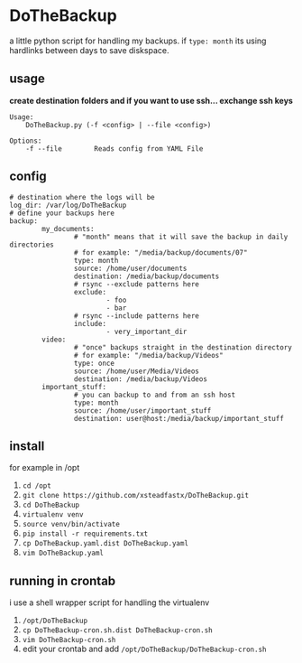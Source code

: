 DoTheBackup
===========

a little python script for handling my backups. if `type: month` its using hardlinks between days to save diskspace.

## usage
**create destination folders and if you want to use ssh... exchange ssh keys**

```
Usage:
    DoTheBackup.py (-f <config> | --file <config>)

Options:
    -f --file        Reads config from YAML File
```

## config
```
# destination where the logs will be
log_dir: /var/log/DoTheBackup
# define your backups here
backup:
        my_documents:
                # "month" means that it will save the backup in daily directories
                # for example: "/media/backup/documents/07"
                type: month
                source: /home/user/documents
                destination: /media/backup/documents
                # rsync --exclude patterns here
                exclude:
                        - foo
                        - bar
                # rsync --include patterns here
                include:
                        - very_important_dir
        video:
                # "once" backups straight in the destination directory
                # for example: "/media/backup/Videos"
                type: once
                source: /home/user/Media/Videos
                destination: /media/backup/Videos
        important_stuff:
                # you can backup to and from an ssh host
                type: month
                source: /home/user/important_stuff
                destination: user@host:/media/backup/important_stuff
```

## install
for example in /opt

1. `cd /opt`
2. `git clone https://github.com/xsteadfastx/DoTheBackup.git`
3. `cd DoTheBackup`
4. `virtualenv venv`
5. `source venv/bin/activate`
6. `pip install -r requirements.txt`
7. `cp DoTheBackup.yaml.dist DoTheBackup.yaml`
8. `vim DoTheBackup.yaml`

## running in crontab
i use a shell wrapper script for handling the virtualenv

1. `/opt/DoTheBackup`
2. `cp DoTheBackup-cron.sh.dist DoTheBackup-cron.sh`
3. `vim DoTheBackup-cron.sh`
4. edit your crontab and add `/opt/DoTheBackup/DoTheBackup-cron.sh`
